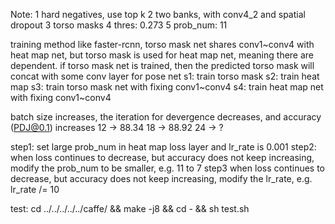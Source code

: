 Note:
	1 hard negatives, use top k
	2 two banks, with conv4_2 and spatial dropout
	3 torso masks
	4 thres: 0.273
	5 prob_num: 11

training method like faster-rcnn, torso mask net shares conv1~conv4 with heat map net, 
but torso mask is used for heat map net, meaning there are dependent. 
if torso mask net is trained, then the predicted torso mask will concat with some conv layer for pose net
	s1: train torso mask
	s2: train heat map
	s3: train torso mask net with fixing conv1~conv4
	s4: train heat  map  net with fixing conv1~conv4

batch size increases, the iteration for devergence decreases, and accuracy 
(PDJ@0.1) increases
12 -> 88.34
18 -> 88.92
24 -> ?

step1: 
 set large prob_num in heat map loss layer
 and lr_rate is 0.001
step2:
 when loss continues to decrease, but accuracy does not keep increasing,
 modify the prob_num to be smaller, e.g. 11 to 7
step3
 when loss continues to decrease, but accuracy does not keep increasing,
 modify the lr_rate, e.g. lr_rate /= 10

test:
	cd ../../../../../caffe/ && make -j8 && cd - && sh test.sh
